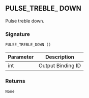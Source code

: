 ## PULSE\_TREBLE\_ DOWN

Pulse treble down.


### Signature

`PULSE_TREBLE_DOWN ()`


| Parameter | Description |
| --- | --- |
| int | Output Binding ID |


### Returns

`None`
